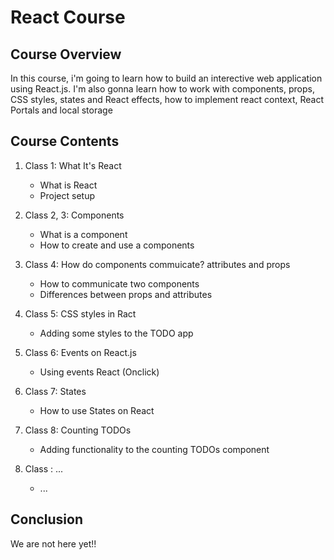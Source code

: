 # React Course

## Course Overview

In this course, i'm going to learn how to build an interective web application using React.js. I'm also gonna learn how to work with components, props, CSS styles, states and React effects, how to implement react context, React Portals and local storage

## Course Contents

1. Class 1: What It's React
    * What is React
    * Project setup

2. Class 2, 3: Components
    * What is a component
    * How to create and use a components

3. Class 4: How do components commuicate? attributes and props
    * How to communicate two components
    * Differences between props and attributes

4. Class 5: CSS styles in Ract
    * Adding some styles to the TODO app

5. Class 6: Events on React.js
    * Using events React (Onclick)

6. Class 7: States
    * How to use States on React

7. Class 8: Counting TODOs
    * Adding functionality to the counting TODOs component

8. Class : ...
    * ...

## Conclusion

We are not here yet!!